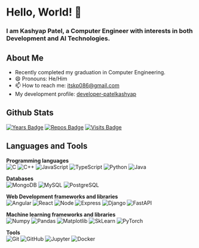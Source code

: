 # Hello, World! 👋

### I am Kashyap Patel, a Computer Engineer with interests in both Development and AI Technologies.

## About Me

- Recently completed my graduation in Computer Engineering.
- 😄 Pronouns: He/Him
- 📫 How to reach me: [itskp086@gmail.com](mailto:itskp086@gmail.com)
- My development profile: [developer-patelkashyap](https://github.com/developer-patelkashyap)

## Github Stats

[![Years Badge](https://badges.pufler.dev/years/research-patelkashyap)](https://badges.pufler.dev)
[![Repos Badge](https://badges.pufler.dev/repos/research-patelkashyap)](https://badges.pufler.dev)
[![Visits Badge](https://badges.pufler.dev/visits/research-patelkashyap/badge-it)](https://badges.pufler.dev)

## Languages and Tools

**Programming languages**
<br/>
![C](https://img.shields.io/badge/C-00599C?style=for-the-badge&logo=c&logoColor=white)
![C++](https://img.shields.io/badge/C%2B%2B-00599C?style=for-the-badge&logo=c%2B%2B&logoColor=white)
![JavaScript](https://img.shields.io/badge/JavaScript-00599C?style=for-the-badge&logo=javascript&logoColor=white)
![TypeScript](https://img.shields.io/badge/TypeScript-00599C?style=for-the-badge&logo=typescript&logoColor=white)
![Python](https://img.shields.io/badge/Python-00599C?style=for-the-badge&logo=python&logoColor=white)
![Java](https://img.shields.io/badge/Java-00599C?style=for-the-badge&logo=openjdk&logoColor=white)

**Databases**
<br/>
![MongoDB](https://img.shields.io/badge/MongoDB-00599C?style=for-the-badge&logo=mongodb&logoColor=white)
![MySQL](https://img.shields.io/badge/MySQL-00599C?style=for-the-badge&logo=mysql&logoColor=white)
![PostgreSQL](https://img.shields.io/badge/PostgreSQL-00599C?style=for-the-badge&logo=postgresql&logoColor=white)

**Web Development frameworks and libraries**
<br/>
![Angular](https://img.shields.io/badge/Angular-00599C?style=for-the-badge&logo=angular&logoColor=white)
![React](https://img.shields.io/badge/React-00599C?style=for-the-badge&logo=react&logoColor=white)
![Node](https://img.shields.io/badge/Node.js-00599C?style=for-the-badge&logo=node.js&logoColor=white)
![Express](https://img.shields.io/badge/Express.js-00599C?style=for-the-badge&logo=django&logoColor=white)
![Django](https://img.shields.io/badge/Django-00599C?style=for-the-badge&logo=django&logoColor=white)
![FastAPI](https://img.shields.io/badge/FastAPI-00599C?style=for-the-badge&logo=fastapi&logoColor=white)

**Machine learning frameworks and libraries**
<br/>
![Numpy](https://img.shields.io/badge/Numpy-00599C?style=for-the-badge&logo=numpy&logoColor=white)
![Pandas](https://img.shields.io/badge/Pandas-00599C?style=for-the-badge&logo=pandas&logoColor=white)
![Matplotlib](https://img.shields.io/badge/Matplotlib-00599C?style=for-the-badge&logo=matplotlib&logoColor=white)
![SkLearn](https://img.shields.io/badge/SkLearn-00599C?style=for-the-badge&logo=sklearn&logoColor=white)
![PyTorch](https://img.shields.io/badge/PyTorch-00599C?style=for-the-badge&logo=pytorch&logoColor=white)

**Tools**
<br/>
![Git](https://img.shields.io/badge/Git-00599C?style=for-the-badge&logo=git&logoColor=white)
![GitHub](https://img.shields.io/badge/GitHub-00599C?style=for-the-badge&logo=github&logoColor=white)
![Jupyter](https://img.shields.io/badge/Jupyter-00599C?style=for-the-badge&logo=jupyter&logoColor=white)
![Docker](https://img.shields.io/badge/Docker-00599C?style=for-the-badge&logo=docker&logoColor=white)
